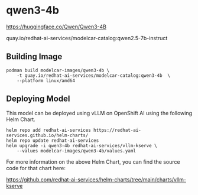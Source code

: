 # qwen3-4b

https://huggingface.co/Qwen/Qwen3-4B

quay.io/redhat-ai-services/modelcar-catalog:qwen2.5-7b-instruct

## Building Image

```
podman build modelcar-images/qwen3-4b \
    -t quay.io/redhat-ai-services/modelcar-catalog:qwen3-4b  \
    --platform linux/amd64
```

## Deploying Model

This model can be deployed using vLLM on OpenShift AI using the following Helm Chart.

```
helm repo add redhat-ai-services https://redhat-ai-services.github.io/helm-charts/
helm repo update redhat-ai-services
helm upgrade -i qwen3-4b redhat-ai-services/vllm-kserve \
    --values modelcar-images/qwen3-4b/values.yaml
```

For more information on the above Helm Chart, you can find the source code for that chart here:

https://github.com/redhat-ai-services/helm-charts/tree/main/charts/vllm-kserve

